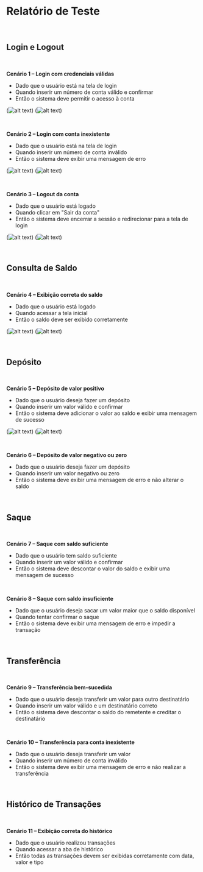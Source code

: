 # Relatório de Teste
<br/>

##  Login e Logout
<br/>

**Cenário 1 – Login com credenciais válidas**
<br/>

* Dado que o usuário está na tela de login
* Quando inserir um número de conta válido e confirmar
* Então o sistema deve permitir o acesso à conta

(![alt text](<../assets/Desafio QA e mais 2 páginas - Pessoal — Microsoft​ Edge 15_02_2025 14_04_15.png>))
(![alt text](<../assets/Desafio QA e mais 2 páginas - Pessoal — Microsoft​ Edge 15_02_2025 14_08_51.png>))



<br/>

**Cenário 2 – Login com conta inexistente**
<br/>

* Dado que o usuário está na tela de login
* Quando inserir um número de conta inválido
* Então o sistema deve exibir uma mensagem de erro

(![alt text](<../assets/Desafio QA e mais 2 páginas - Pessoal — Microsoft​ Edge 15_02_2025 14_04_15.png>))
(![alt text](<../assets/Desafio QA e mais 2 páginas - Pessoal — Microsoft​ Edge 15_02_2025 14_08_51.png>))


<br/>

**Cenário 3 – Logout da conta**
<br/>

* Dado que o usuário está logado
* Quando clicar em "Sair da conta"
* Então o sistema deve encerrar a sessão e redirecionar para a tela de login


(![alt text](<../assets/Desafio QA e mais 2 páginas - Pessoal — Microsoft​ Edge 15_02_2025 14_08_51.png>))
(![alt text](<../assets/Desafio QA e mais 2 páginas - Pessoal — Microsoft​ Edge 15_02_2025 14_04_15.png>))

<br/>


## Consulta de Saldo
<br/>

**Cenário 4 – Exibição correta do saldo**
<br/>

* Dado que o usuário está logado
* Quando acessar a tela inicial
* Então o saldo deve ser exibido corretamente

(![alt text](<../assets/Desafio QA e mais 2 páginas - Pessoal — Microsoft​ Edge 15_02_2025 14_04_15.png>))
(![alt text](<../assets/Desafio QA e mais 2 páginas - Pessoal — Microsoft​ Edge 15_02_2025 14_16_02.png>))

<br/>


## Depósito
<br/>

**Cenário 5 – Depósito de valor positivo**
<br/>

* Dado que o usuário deseja fazer um depósito
* Quando inserir um valor válido e confirmar
* Então o sistema deve adicionar o valor ao saldo e exibir uma mensagem de sucesso

(![alt text](<../assets/cenario4 1.png.png>))
(![alt text](<../assets/cenario4.png.png>))


<br/>

**Cenário 6 – Depósito de valor negativo ou zero**
<br/>

* Dado que o usuário deseja fazer um depósito
* Quando inserir um valor negativo ou zero
* Então o sistema deve exibir uma mensagem de erro e não alterar o saldo

<br/>


## Saque
<br/>

**Cenário 7 – Saque com saldo suficiente**
<br/>

* Dado que o usuário tem saldo suficiente
* Quando inserir um valor válido e confirmar
* Então o sistema deve descontar o valor do saldo e exibir uma mensagem de sucesso

<br/>

**Cenário 8 – Saque com saldo insuficiente**
<br/>

* Dado que o usuário deseja sacar um valor maior que o saldo disponível
* Quando tentar confirmar o saque
* Então o sistema deve exibir uma mensagem de erro e impedir a transação

<br/>


## Transferência
<br/>

**Cenário 9 – Transferência bem-sucedida**
<br/>

* Dado que o usuário deseja transferir um valor para outro destinatário
* Quando inserir um valor válido e um destinatário correto
* Então o sistema deve descontar o saldo do remetente e creditar o destinatário

<br/>

**Cenário 10 – Transferência para conta inexistente**
<br/>

* Dado que o usuário deseja transferir um valor
* Quando inserir um número de conta inválido
* Então o sistema deve exibir uma mensagem de erro e não realizar a transferência

<br/>


## Histórico de Transações
<br/>

**Cenário 11 – Exibição correta do histórico**
<br/>

* Dado que o usuário realizou transações
* Quando acessar a aba de histórico
* Então todas as transações devem ser exibidas corretamente com data, valor e tipo



[def]: ssets